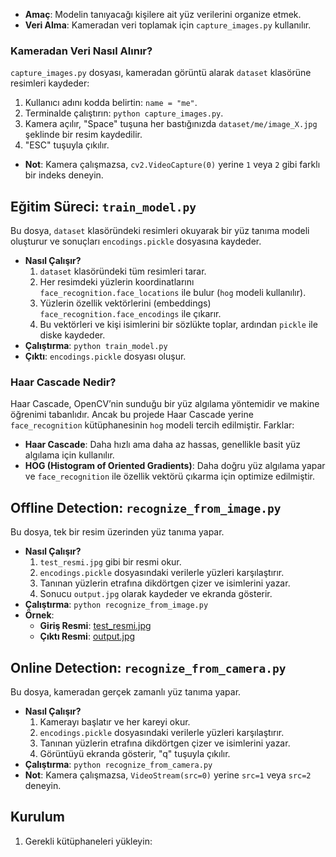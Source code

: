 - **Amaç**: Modelin tanıyacağı kişilere ait yüz verilerini organize etmek.
- **Veri Alma**: Kameradan veri toplamak için `capture_images.py` kullanılır.

### Kameradan Veri Nasıl Alınır?
`capture_images.py` dosyası, kameradan görüntü alarak `dataset` klasörüne resimleri kaydeder:
1. Kullanıcı adını kodda belirtin: `name = "me"`.
2. Terminalde çalıştırın: `python capture_images.py`.
3. Kamera açılır, "Space" tuşuna her bastığınızda `dataset/me/image_X.jpg` şeklinde bir resim kaydedilir.
4. "ESC" tuşuyla çıkılır.
- **Not**: Kamera çalışmazsa, `cv2.VideoCapture(0)` yerine `1` veya `2` gibi farklı bir indeks deneyin.

## Eğitim Süreci: `train_model.py`
Bu dosya, `dataset` klasöründeki resimleri okuyarak bir yüz tanıma modeli oluşturur ve sonuçları `encodings.pickle` dosyasına kaydeder.
- **Nasıl Çalışır?**
  1. `dataset` klasöründeki tüm resimleri tarar.
  2. Her resimdeki yüzlerin koordinatlarını `face_recognition.face_locations` ile bulur (`hog` modeli kullanılır).
  3. Yüzlerin özellik vektörlerini (embeddings) `face_recognition.face_encodings` ile çıkarır.
  4. Bu vektörleri ve kişi isimlerini bir sözlükte toplar, ardından `pickle` ile diske kaydeder.
- **Çalıştırma**: `python train_model.py`
- **Çıktı**: `encodings.pickle` dosyası oluşur.

### Haar Cascade Nedir?
Haar Cascade, OpenCV’nin sunduğu bir yüz algılama yöntemidir ve makine öğrenimi tabanlıdır. Ancak bu projede Haar Cascade yerine `face_recognition` kütüphanesinin `hog` modeli tercih edilmiştir. Farklar:
- **Haar Cascade**: Daha hızlı ama daha az hassas, genellikle basit yüz algılama için kullanılır.
- **HOG (Histogram of Oriented Gradients)**: Daha doğru yüz algılama yapar ve `face_recognition` ile özellik vektörü çıkarma için optimize edilmiştir.

## Offline Detection: `recognize_from_image.py`
Bu dosya, tek bir resim üzerinden yüz tanıma yapar.
- **Nasıl Çalışır?**
  1. `test_resmi.jpg` gibi bir resmi okur.
  2. `encodings.pickle` dosyasındaki verilerle yüzleri karşılaştırır.
  3. Tanınan yüzlerin etrafına dikdörtgen çizer ve isimlerini yazar.
  4. Sonucu `output.jpg` olarak kaydeder ve ekranda gösterir.
- **Çalıştırma**: `python recognize_from_image.py`
- **Örnek**:
  - **Giriş Resmi**: [test_resmi.jpg](https://github.com/kullanici_adin/repo_adin/blob/main/test_resmi.jpg)
  - **Çıktı Resmi**: [output.jpg](https://github.com/kullanici_adin/repo_adin/blob/main/output.jpg)

## Online Detection: `recognize_from_camera.py`
Bu dosya, kameradan gerçek zamanlı yüz tanıma yapar.
- **Nasıl Çalışır?**
  1. Kamerayı başlatır ve her kareyi okur.
  2. `encodings.pickle` dosyasındaki verilerle yüzleri karşılaştırır.
  3. Tanınan yüzlerin etrafına dikdörtgen çizer ve isimlerini yazar.
  4. Görüntüyü ekranda gösterir, "q" tuşuyla çıkılır.
- **Çalıştırma**: `python recognize_from_camera.py`
- **Not**: Kamera çalışmazsa, `VideoStream(src=0)` yerine `src=1` veya `src=2` deneyin.

## Kurulum
1. Gerekli kütüphaneleri yükleyin:
